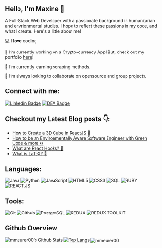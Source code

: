 ## Hello, I'm Maxine 👋

A Full-Stack Web Developer with a passionate background in humanitarian and envrionmental studies. I hope to reflect these passions in my code, and what I create. Here's a little about me! 

💻 I **love** coding

📲 I’m currently working on a Crypto-currency App! But, check out my portfolio [here](https://www.mmeurer00.github.io)!

🌱 I’m currently learning scraping methods.

👯 I’m always looking to collaborate on opensource and group projects.

 ## Connect with me:
[![Linkedin Badge](https://img.shields.io/badge/-mmeurer00-blue?style=flat-square&logo=Linkedin&logoColor=white&link=https://www.linkedin.com/in/maxine-m-b405a4154/)](https://www.linkedin.com/in/maxinemeurer/) [![DEV Badge](https://img.shields.io/badge/-@mmeurer00-03a57a?style=flat-square&labelColor=000000&logo=DEV&link=https://dev.to/@mmeurer00/)](https://dev.to/mmeurer00/)

## Checkout my Latest Blog posts 👇:

<!-- BLOG-POST-LIST:START -->
- [How to Create a 3D Cube in ReactJS 🧊](https://dev.to/mmeurer00/how-to-create-a-3d-cube-in-reactjs-1ej7)
- [How to be an Environmentally Aware Software Engineer with Green Code & more ♻️](https://dev.to/mmeurer00/how-to-be-an-environmentally-aware-software-engineer-52ij)
- [What are React Hooks? 🎣](https://dev.to/mmeurer00/what-are-react-hooks-5031)
- [What is LaTeX? 📄](https://dev.to/mmeurer00/what-is-latex-and-why-you-should-use-it-pd5)
<!-- BLOG-POST-LIST:END -->

## Languages:

<!--- ![C++](https://img.shields.io/badge/-C++-000000?style=flat&logo=c%2B%2B) ---->
![Java](https://img.shields.io/badge/-Java-000000?style=flat&logo=java)
![Python](https://img.shields.io/badge/-Python-000000?style=flat&logo=python)
![JavaScript](https://img.shields.io/badge/-JavaScript-000000?style=flat&logo=javascript)
![HTML5](https://img.shields.io/badge/-HTML5-000000?style=flat&logo=html5)
![CSS3](https://img.shields.io/badge/-CSS-000000?style=flat&logo=css3)
![SQL](https://img.shields.io/badge/-SQL-000000?style=flat&logo=mysql)
![RUBY](https://img.shields.io/badge/-RUBY-000000?style=flat&logo=ruby)
![REACT.JS](https://img.shields.io/badge/-REACT.JS-000000?style=flat&logo=react)
## Tools:

![Git](https://img.shields.io/badge/-Git-000000?style=flat&logo=git)
![Github](https://img.shields.io/badge/-Github-000000?style=flat&logo=github) 
![PostgreSQL](https://img.shields.io/badge/-PostgreSQL-000000?style=flat&logo=postgresql)
![REDUX](https://img.shields.io/badge/-Redux-black?style=flat&logo=redux)
![REDUX TOOLKIT](https://img.shields.io/badge/-ReduxToolkit-000000?style=flat&logo=redux)
<!---## Live Projects--->
## Github Overview

<img align="left" alt="mmeurer00's Github Stats" src="https://github-readme-stats.vercel.app/api?username=mmeurer00&show_icons=true" />[![Top Langs](https://github-readme-stats.vercel.app/api/top-langs/?username=mmeurer00)](https://github.com/anuraghazra/github-readme-stats) 
<img align="center" src="https://github-readme-streak-stats.herokuapp.com/?user=mmeurer00&" alt="mmeurer00" />